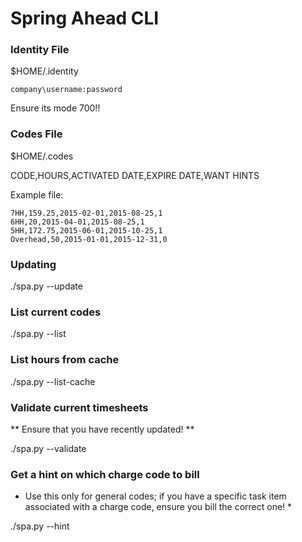 # Spring Ahead CLI

### Identity File

$HOME/.identity

```
company\username:password
```

Ensure its mode 700!!

### Codes File

$HOME/.codes

CODE,HOURS,ACTIVATED DATE,EXPIRE DATE,WANT HINTS

Example file:

```
7HH,159.25,2015-02-01,2015-08-25,1
6HH,20,2015-04-01,2015-08-25,1
5HH,172.75,2015-06-01,2015-10-25,1
Overhead,50,2015-01-01,2015-12-31,0
```

### Updating

./spa.py --update

### List current codes

./spa.py --list

### List hours from cache

./spa.py --list-cache

### Validate current timesheets

** Ensure that you have recently updated! **

./spa.py --validate

### Get a hint on which charge code to bill

* Use this only for general codes; if you have a specific task item associated with a charge code, ensure you bill the correct one! *

./spa.py --hint

